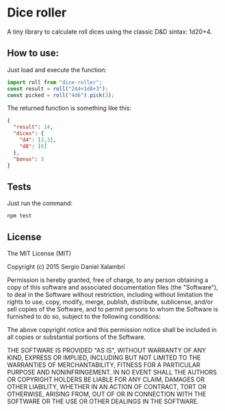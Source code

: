 # Dice roller

A tiny library to calculate roll dices using the classic D&D sintax: 1d20+4.

## How to use:
Just load and execute the function:

```javascript
import roll from "dice-roller";
const result = roll("2d4+1d8+3");
const picked = roll("4d6").pick(3);
```

The returned function is something like this:

```json
{
  "result": 14,
  "dices": {
    "d4": [2,3],
    "d8": [6]
  },
  "bonus": 3
}
```


## Tests
Just run the command:

```
npm test
```

## License
The MIT License (MIT)

Copyright (c) 2015 Sergio Daniel Xalambrí

Permission is hereby granted, free of charge, to any person obtaining a copy of this software and associated documentation files (the "Software"), to deal in the Software without restriction, including without limitation the rights to use, copy, modify, merge, publish, distribute, sublicense, and/or sell copies of the Software, and to permit persons to whom the Software is furnished to do so, subject to the following conditions:

The above copyright notice and this permission notice shall be included in all copies or substantial portions of the Software.

THE SOFTWARE IS PROVIDED "AS IS", WITHOUT WARRANTY OF ANY KIND, EXPRESS OR IMPLIED, INCLUDING BUT NOT LIMITED TO THE WARRANTIES OF MERCHANTABILITY, FITNESS FOR A PARTICULAR PURPOSE AND NONINFRINGEMENT. IN NO EVENT SHALL THE AUTHORS OR COPYRIGHT HOLDERS BE LIABLE FOR ANY CLAIM, DAMAGES OR OTHER LIABILITY, WHETHER IN AN ACTION OF CONTRACT, TORT OR OTHERWISE, ARISING FROM, OUT OF OR IN CONNECTION WITH THE SOFTWARE OR THE USE OR OTHER DEALINGS IN THE SOFTWARE.